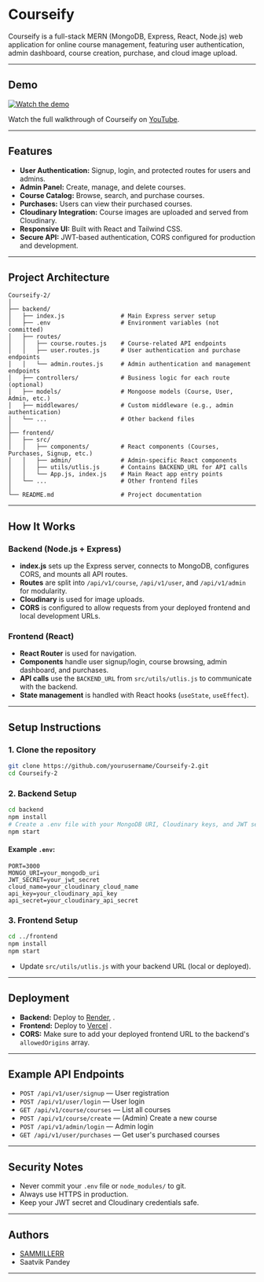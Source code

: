 # Courseify

Courseify is a full-stack MERN (MongoDB, Express, React, Node.js) web application for online course management, featuring user authentication, admin dashboard, course creation, purchase, and cloud image upload.

---
## Demo

[![Watch the demo](https://img.youtube.com/vi/eocaJUkZHvQ/0.jpg)](https://www.youtube.com/watch?v=eocaJUkZHvQ)

Watch the full walkthrough of Courseify on [YouTube](https://www.youtube.com/watch?v=eocaJUkZHvQ).

---

## Features

- **User Authentication:** Signup, login, and protected routes for users and admins.
- **Admin Panel:** Create, manage, and delete courses.
- **Course Catalog:** Browse, search, and purchase courses.
- **Purchases:** Users can view their purchased courses.
- **Cloudinary Integration:** Course images are uploaded and served from Cloudinary.
- **Responsive UI:** Built with React and Tailwind CSS.
- **Secure API:** JWT-based authentication, CORS configured for production and development.

---

## Project Architecture

```
Courseify-2/
│
├── backend/
│   ├── index.js                # Main Express server setup
│   ├── .env                    # Environment variables (not committed)
│   ├── routes/
│   │   ├── course.routes.js    # Course-related API endpoints
│   │   ├── user.routes.js      # User authentication and purchase endpoints
│   │   └── admin.routes.js     # Admin authentication and management endpoints
│   ├── controllers/            # Business logic for each route (optional)
│   ├── models/                 # Mongoose models (Course, User, Admin, etc.)
│   ├── middlewares/            # Custom middleware (e.g., admin authentication)
│   └── ...                     # Other backend files
│
├── frontend/
│   ├── src/
│   │   ├── components/         # React components (Courses, Purchases, Signup, etc.)
│   │   ├── admin/              # Admin-specific React components
│   │   ├── utils/utlis.js      # Contains BACKEND_URL for API calls
│   │   └── App.js, index.js    # Main React app entry points
│   └── ...                     # Other frontend files
│
└── README.md                   # Project documentation
```

---

## How It Works

### Backend (Node.js + Express)
- **index.js** sets up the Express server, connects to MongoDB, configures CORS, and mounts all API routes.
- **Routes** are split into `/api/v1/course`, `/api/v1/user`, and `/api/v1/admin` for modularity.
- **Cloudinary** is used for image uploads.
- **CORS** is configured to allow requests from your deployed frontend and local development URLs.

### Frontend (React)
- **React Router** is used for navigation.
- **Components** handle user signup/login, course browsing, admin dashboard, and purchases.
- **API calls** use the `BACKEND_URL` from `src/utils/utlis.js` to communicate with the backend.
- **State management** is handled with React hooks (`useState`, `useEffect`).

---

## Setup Instructions

### 1. Clone the repository

```bash
git clone https://github.com/yourusername/Courseify-2.git
cd Courseify-2
```

### 2. Backend Setup

```bash
cd backend
npm install
# Create a .env file with your MongoDB URI, Cloudinary keys, and JWT secret
npm start
```

#### Example `.env`:
```
PORT=3000
MONGO_URI=your_mongodb_uri
JWT_SECRET=your_jwt_secret
cloud_name=your_cloudinary_cloud_name
api_key=your_cloudinary_api_key
api_secret=your_cloudinary_api_secret
```

### 3. Frontend Setup

```bash
cd ../frontend
npm install
npm start
```

- Update `src/utils/utlis.js` with your backend URL (local or deployed).

---

## Deployment

- **Backend:** Deploy to [Render](https://courseify-2-4r4j.onrender.com), .
- **Frontend:** Deploy to [Vercel]([https://vercel.com/](https://courseify-2-git-main-saatvik-pandeys-projects-614452e8.vercel.app/)) .
- **CORS:** Make sure to add your deployed frontend URL to the backend's `allowedOrigins` array.

---

## Example API Endpoints

- `POST /api/v1/user/signup` — User registration
- `POST /api/v1/user/login` — User login
- `GET /api/v1/course/courses` — List all courses
- `POST /api/v1/course/create` — (Admin) Create a new course
- `POST /api/v1/admin/login` — Admin login
- `GET /api/v1/user/purchases` — Get user's purchased courses

---

## Security Notes

- Never commit your `.env` file or `node_modules/` to git.
- Always use HTTPS in production.
- Keep your JWT secret and Cloudinary credentials safe.

---

## Authors

- [SAMMILLERR](https://github.com/SAMMILLERR)
- Saatvik Pandey

---

